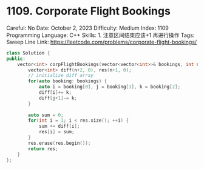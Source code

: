 # 1109. Corporate Flight Bookings

Careful: No
Date: October 2, 2023
Difficulty: Medium
Index: 1109
Programming Language: C++
Skills: 1. 注意区间结束应该+1 再进行操作
Tags: Sweep Line
Link: https://leetcode.com/problems/corporate-flight-bookings/

```cpp
class Solution {
public:
    vector<int> corpFlightBookings(vector<vector<int>>& bookings, int n) {
        vector<int> diff(n+2, 0), res(n+1, 0);
        // initialize diff array
        for(auto booking: bookings) {
            auto i = booking[0], j = booking[1], k = booking[2];
            diff[i]+= k;
            diff[j+1]-= k;
        }
        
        auto sum = 0;
        for(int i = 1; i < res.size(); ++i) {
            sum += diff[i];
            res[i] = sum;
        }
        res.erase(res.begin());
        return res;
    }
};
```